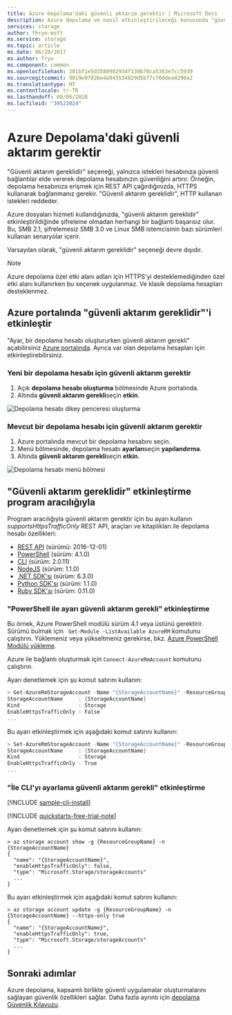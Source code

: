 ```yaml
---
title: Azure Depolama'daki güvenli aktarım gerektir | Microsoft Docs
description: Azure depolama ve nasıl etkinleştirileceği konusunda "güvenli aktarım gereklidir" özelliği hakkında bilgi edinin.
services: storage
author: fhryo-msft
ms.service: storage
ms.topic: article
ms.date: 06/20/2017
ms.author: fryu
ms.component: common
ms.openlocfilehash: 201bf1e5d3580902934f139b70ca5363e7cc5930
ms.sourcegitcommit: 9819e9782be4a943534829d5b77cf60dea4290a2
ms.translationtype: MT
ms.contentlocale: tr-TR
ms.lasthandoff: 08/06/2018
ms.locfileid: "39523024"
---
```

# <a name="require-secure-transfer-in-azure-storage"></a>Azure Depolama'daki güvenli aktarım gerektir

"Güvenli aktarım gereklidir" seçeneği, yalnızca istekleri hesabınıza güvenli bağlantılar elde vererek depolama hesabınızın güvenliğini artırır. Örneğin, depolama hesabınıza erişmek için REST API çağırdığınızda, HTTPS kullanarak bağlanmanız gerekir. "Güvenli aktarım gereklidir", HTTP kullanan istekleri reddeder.

Azure dosyaları hizmeti kullandığınızda, "güvenli aktarım gereklidir" etkinleştirildiğinde şifreleme olmadan herhangi bir bağlantı başarısız olur. Bu, SMB 2.1, şifrelemesiz SMB 3.0 ve Linux SMB istemcisinin bazı sürümleri kullanan senaryolar içerir. 

Varsayılan olarak, "güvenli aktarım gereklidir" seçeneği devre dışıdır.

> [!NOTE]
> Azure depolama özel etki alanı adları için HTTPS'yi desteklemediğinden özel etki alanı kullanırken bu seçenek uygulanmaz. Ve klasik depolama hesapları desteklenmez.

## <a name="enable-secure-transfer-required-in-the-azure-portal"></a>Azure portalında "güvenli aktarım gereklidir"'i etkinleştir

"Ayar, bir depolama hesabı oluştururken güvenli aktarım gerekli" açabilirsiniz [Azure portalında](https://portal.azure.com). Ayrıca var olan depolama hesapları için etkinleştirebilirsiniz.

### <a name="require-secure-transfer-for-a-new-storage-account"></a>Yeni bir depolama hesabı için güvenli aktarım gerektir

1. Açık **depolama hesabı oluşturma** bölmesinde Azure portalında.
1. Altında **güvenli aktarım gerekli**seçin **etkin**.

  ![Depolama hesabı dikey penceresi oluşturma](./media/storage-require-secure-transfer/secure_transfer_field_in_portal_en_1.png)

### <a name="require-secure-transfer-for-an-existing-storage-account"></a>Mevcut bir depolama hesabı için güvenli aktarım gerektir

1. Azure portalında mevcut bir depolama hesabını seçin.
1. Menü bölmesinde, depolama hesabı **ayarları**seçin **yapılandırma**.
1. Altında **güvenli aktarım gerekli**seçin **etkin**.

  ![Depolama hesabı menü bölmesi](./media/storage-require-secure-transfer/secure_transfer_field_in_portal_en_2.png)

## <a name="enable-secure-transfer-required-programmatically"></a>"Güvenli aktarım gereklidir" etkinleştirme program aracılığıyla

Program aracılığıyla güvenli aktarım gerektir için bu ayarı kullanın _supportsHttpsTrafficOnly_ REST API, araçları ve kitaplıkları ile depolama hesabı özellikleri:

* [REST API](https://docs.microsoft.com/rest/api/storagerp/storageaccounts) (sürümü: 2016-12-01)
* [PowerShell](https://docs.microsoft.com/powershell/module/azurerm.storage/set-azurermstorageaccount?view=azurermps-4.1.0) (sürüm: 4.1.0)
* [CLI](https://pypi.python.org/pypi/azure-cli-storage/2.0.11) (sürüm: 2.0.11)
* [NodeJS](https://www.npmjs.com/package/azure-arm-storage/) (sürüm: 1.1.0)
* [.NET SDK'sı](https://www.nuget.org/packages/Microsoft.Azure.Management.Storage/6.3.0-preview) (sürüm: 6.3.0)
* [Python SDK'sı](https://pypi.python.org/pypi/azure-mgmt-storage/1.1.0) (sürüm: 1.1.0)
* [Ruby SDK'sı](https://rubygems.org/gems/azure_mgmt_storage) (sürüm: 0.11.0)

### <a name="enable-secure-transfer-required-setting-with-powershell"></a>"PowerShell ile ayarı güvenli aktarım gerekli" etkinleştirme

Bu örnek, Azure PowerShell modülü sürüm 4.1 veya üstünü gerektirir. Sürümü bulmak için ` Get-Module -ListAvailable AzureRM` komutunu çalıştırın. Yüklemeniz veya yükseltmeniz gerekirse, bkz. [Azure PowerShell Modülü yükleme](/powershell/azure/install-azurerm-ps).

Azure ile bağlantı oluşturmak için `Connect-AzureRmAccount` komutunu çalıştırın.

 Ayarı denetlemek için şu komut satırını kullanın:

```powershell
> Get-AzureRmStorageAccount -Name "{StorageAccountName}" -ResourceGroupName "{ResourceGroupName}"
StorageAccountName     : {StorageAccountName}
Kind                   : Storage
EnableHttpsTrafficOnly : False
...

```

Bu ayarı etkinleştirmek için aşağıdaki komut satırını kullanın:

```powershell
> Set-AzureRmStorageAccount -Name "{StorageAccountName}" -ResourceGroupName "{ResourceGroupName}" -EnableHttpsTrafficOnly $True
StorageAccountName     : {StorageAccountName}
Kind                   : Storage
EnableHttpsTrafficOnly : True
...

```

### <a name="enable-secure-transfer-required-setting-with-cli"></a>"İle CLI'yı ayarlama güvenli aktarım gerekli" etkinleştirme

[!INCLUDE [sample-cli-install](../../../includes/sample-cli-install.md)]

[!INCLUDE [quickstarts-free-trial-note](../../../includes/quickstarts-free-trial-note.md)]

 Ayarı denetlemek için şu komut satırını kullanın:

```azurecli-interactive
> az storage account show -g {ResourceGroupName} -n {StorageAccountName}
{
  "name": "{StorageAccountName}",
  "enableHttpsTrafficOnly": false,
  "type": "Microsoft.Storage/storageAccounts"
  ...
}

```

Bu ayarı etkinleştirmek için aşağıdaki komut satırını kullanın:

```azurecli-interactive
> az storage account update -g {ResourceGroupName} -n {StorageAccountName} --https-only true
{
  "name": "{StorageAccountName}",
  "enableHttpsTrafficOnly": true,
  "type": "Microsoft.Storage/storageAccounts"
  ...
}

```

## <a name="next-steps"></a>Sonraki adımlar
Azure depolama, kapsamlı birlikte güvenli uygulamalar oluşturmalarını sağlayan güvenlik özellikleri sağlar. Daha fazla ayrıntı için [depolama Güvenlik Kılavuzu](storage-security-guide.md).
